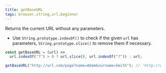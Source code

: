 ```yaml
---
title: getBaseURL
tags: browser,string,url,beginner
---
```


Returns the current URL without any parameters.

- Use `String.prototype.indexOf()` to check if the given `url` has parameters, `String.prototype.slice()` to remove them if necessary.

```js
const getBaseURL = (url) =>
  url.indexOf("?") > 0 ? url.slice(0, url.indexOf("?")) : url;
```

```js
getBaseURL("http://url.com/page?name=Adam&surname=Smith"); // 'http://url.com/page'
```
